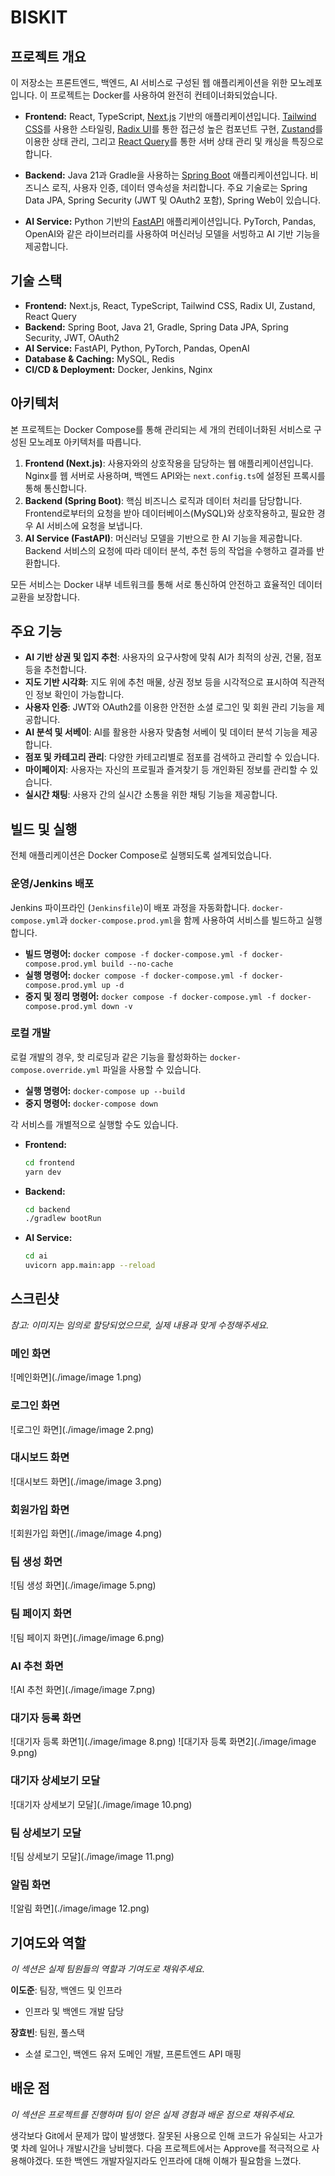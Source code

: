 # BISKIT

## 프로젝트 개요

이 저장소는 프론트엔드, 백엔드, AI 서비스로 구성된 웹 애플리케이션을 위한 모노레포입니다. 이 프로젝트는 Docker를 사용하여 완전히 컨테이너화되었습니다.

-   **Frontend:** React, TypeScript, [Next.js](https://nextjs.org/) 기반의 애플리케이션입니다. [Tailwind CSS](https://tailwindcss.com/)를 사용한 스타일링, [Radix UI](https://www.radix-ui.com/)를 통한 접근성 높은 컴포넌트 구현, [Zustand](https://github.com/pmndrs/zustand)를 이용한 상태 관리, 그리고 [React Query](https://tanstack.com/query/latest)를 통한 서버 상태 관리 및 캐싱을 특징으로 합니다.

-   **Backend:** Java 21과 Gradle을 사용하는 [Spring Boot](https://spring.io/projects/spring-boot) 애플리케이션입니다. 비즈니스 로직, 사용자 인증, 데이터 영속성을 처리합니다. 주요 기술로는 Spring Data JPA, Spring Security (JWT 및 OAuth2 포함), Spring Web이 있습니다.

-   **AI Service:** Python 기반의 [FastAPI](https://fastapi.tiangolo.com/) 애플리케이션입니다. PyTorch, Pandas, OpenAI와 같은 라이브러리를 사용하여 머신러닝 모델을 서빙하고 AI 기반 기능을 제공합니다.

## 기술 스택

-   **Frontend:** Next.js, React, TypeScript, Tailwind CSS, Radix UI, Zustand, React Query
-   **Backend:** Spring Boot, Java 21, Gradle, Spring Data JPA, Spring Security, JWT, OAuth2
-   **AI Service:** FastAPI, Python, PyTorch, Pandas, OpenAI
-   **Database & Caching:** MySQL, Redis
-   **CI/CD & Deployment:** Docker, Jenkins, Nginx

## 아키텍처

본 프로젝트는 Docker Compose를 통해 관리되는 세 개의 컨테이너화된 서비스로 구성된 모노레포 아키텍처를 따릅니다.

1.  **Frontend (Next.js)**: 사용자와의 상호작용을 담당하는 웹 애플리케이션입니다. Nginx를 웹 서버로 사용하며, 백엔드 API와는 `next.config.ts`에 설정된 프록시를 통해 통신합니다.
2.  **Backend (Spring Boot)**: 핵심 비즈니스 로직과 데이터 처리를 담당합니다. Frontend로부터의 요청을 받아 데이터베이스(MySQL)와 상호작용하고, 필요한 경우 AI 서비스에 요청을 보냅니다.
3.  **AI Service (FastAPI)**: 머신러닝 모델을 기반으로 한 AI 기능을 제공합니다. Backend 서비스의 요청에 따라 데이터 분석, 추천 등의 작업을 수행하고 결과를 반환합니다.

모든 서비스는 Docker 내부 네트워크를 통해 서로 통신하여 안전하고 효율적인 데이터 교환을 보장합니다.

## 주요 기능

-   **AI 기반 상권 및 입지 추천**: 사용자의 요구사항에 맞춰 AI가 최적의 상권, 건물, 점포 등을 추천합니다.
-   **지도 기반 시각화**: 지도 위에 추천 매물, 상권 정보 등을 시각적으로 표시하여 직관적인 정보 확인이 가능합니다.
-   **사용자 인증**: JWT와 OAuth2를 이용한 안전한 소셜 로그인 및 회원 관리 기능을 제공합니다.
-   **AI 분석 및 서베이**: AI를 활용한 사용자 맞춤형 서베이 및 데이터 분석 기능을 제공합니다.
-   **점포 및 카테고리 관리**: 다양한 카테고리별로 점포를 검색하고 관리할 수 있습니다.
-   **마이페이지**: 사용자는 자신의 프로필과 즐겨찾기 등 개인화된 정보를 관리할 수 있습니다.
-   **실시간 채팅**: 사용자 간의 실시간 소통을 위한 채팅 기능을 제공합니다.

## 빌드 및 실행

전체 애플리케이션은 Docker Compose로 실행되도록 설계되었습니다.

### 운영/Jenkins 배포

Jenkins 파이프라인 (`Jenkinsfile`)이 배포 과정을 자동화합니다. `docker-compose.yml`과 `docker-compose.prod.yml`을 함께 사용하여 서비스를 빌드하고 실행합니다.

-   **빌드 명령어:** `docker compose -f docker-compose.yml -f docker-compose.prod.yml build --no-cache`
-   **실행 명령어:** `docker compose -f docker-compose.yml -f docker-compose.prod.yml up -d`
-   **중지 및 정리 명령어:** `docker compose -f docker-compose.yml -f docker-compose.prod.yml down -v`

### 로컬 개발

로컬 개발의 경우, 핫 리로딩과 같은 기능을 활성화하는 `docker-compose.override.yml` 파일을 사용할 수 있습니다.

-   **실행 명령어:** `docker-compose up --build`
-   **중지 명령어:** `docker-compose down`

각 서비스를 개별적으로 실행할 수도 있습니다.

-   **Frontend:**
    ```bash
    cd frontend
    yarn dev
    ```

-   **Backend:**
    ```bash
    cd backend
    ./gradlew bootRun
    ```

-   **AI Service:**
    ```bash
    cd ai
    uvicorn app.main:app --reload
    ```

## 스크린샷

*참고: 이미지는 임의로 할당되었으므로, 실제 내용과 맞게 수정해주세요.*

### 메인 화면
![메인화면](./image/image 1.png)

### 로그인 화면
![로그인 화면](./image/image 2.png)

### 대시보드 화면
![대시보드 화면](./image/image 3.png)

### 회원가입 화면
![회원가입 화면](./image/image 4.png)

### 팀 생성 화면
![팀 생성 화면](./image/image 5.png)

### 팀 페이지 화면
![팀 페이지 화면](./image/image 6.png)

### AI 추천 화면
![AI 추천 화면](./image/image 7.png)

### 대기자 등록 화면
![대기자 등록 화면1](./image/image 8.png)
![대기자 등록 화면2](./image/image 9.png)

### 대기자 상세보기 모달
![대기자 상세보기 모달](./image/image 10.png)

### 팀 상세보기 모달
![팀 상세보기 모달](./image/image 11.png)

### 알림 화면
![알림 화면](./image/image 12.png)

## 기여도와 역할

*이 섹션은 실제 팀원들의 역할과 기여도로 채워주세요.*

**이도준**: 팀장, 백엔드 및 인프라

- 인프라 및 백엔드 개발 담당

**장효빈**: 팀원, 풀스택

- 소셜 로그인, 백엔드 유저 도메인 개발, 프론트엔드 API 매핑

## 배운 점

*이 섹션은 프로젝트를 진행하며 팀이 얻은 실제 경험과 배운 점으로 채워주세요.*

생각보다 Git에서 문제가 많이 발생했다. 잘못된 사용으로 인해 코드가 유실되는 사고가 몇 차례 일어나 개발시간을 낭비했다. 다음 프로젝트에서는 Approve를 적극적으로 사용해야겠다. 또한 백엔드 개발자일지라도 인프라에 대해 이해가 필요함을 느꼈다.
